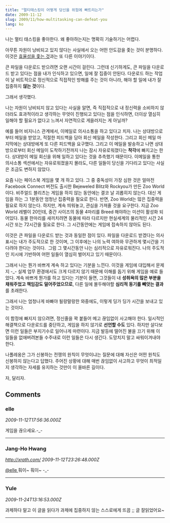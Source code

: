 ```yaml
---
title: "멀티태스킹이 어떻게 당신을 위험에 빠트리는가"
date: 2009-11-12
slug: 2009/11/how-multitasking-can-defeat-you
lang: ko
---
```


나는 멀티 태스킹을 좋아한다. 왜 좋아하는지는 명확히 기술하기는 어렵다.

아무튼 자원이 낭비되고 있지 않다는 사실에서 오는 어떤 안도감을 좇는 것이 분명하다. 이것은 [효율성을 좇는 것](/2009/08/efficiency-trap-in-daily-life/)과는 또 다른 이야기이다.

큰 파일을 다운로드 받으려면 오랜 시간이 걸린다. 그런데 신기하게도, 큰 파일을 다운로드 받고 있다는 점을 내가 인식하고 있으면, 일에 잘 집중이 안된다. 다운로드 하는 작업이 날 비트적으로 정신적으로 직접적인 방해를 주는 것이 아니라, 해야 할 일에 내가 잘 집중하지 **않는 것**이다.

그래서 생각했다.

나는 자원이 낭비되지 않고 있다는 사실을 알면, 즉 직접적으로 내 정신력을 소비하지 않더라도 효과적이라고 생각하는 무엇이 진행되고 있다는 점을 인식하면, 더이상 열심히 일해야 할 필요가 없다고 느껴서 자연적으로 게을러지는 게 아닐까?

예를 들어 비지니스 관계에서, 이메일로 의사소통을 하고 있다고 치자. 나는 상대방으로부터 메일을 받았고, 적절한 피드백을 담아 회신 메일을 작성한다. 그리고 회신 메일 마지막에는 상대방에게 또 다른 피드백을 요구했다. 그리고 이 메일을 발송하고 나면 상대방으로부터 회신 메일이 도착하기전까지 나는 잠시 자유로워졌다는 **착각**에 빠지고는 한다. 상대방이 메일 회신을 위해 일하고 있다는 것을 추측했기 때문이다. 이메일을 통한 의사소통 섹션에서는 자유로워졌을지 몰라도, 다른 일들이 당신을 기다리고 있다는 사실은 조금도 변하지 않았다.

요즘 나는 페이스북 게임을 몇 개 하고 있다. 그 중 중독성이 가장 심한 것은 얼마전 Facebook Connect 버전도 출시한 Bejeweled Blitz와 Rockyou가 만든 Zoo World 이다. 비주얼드 블리츠는 게임을 하지 않는 동안에는 결코 날 괴롭히지 않는다. 대신 게임을 하는 그 1분동안 엄청난 집중력을 필요로 한다. 반면, Zoo World는 많은 집중력을 필요로 하지 않는다. 하지만, 계속 띄워놓고, 관심을 가져줄 것을 요구한다. 지금 Zoo World 레벨이 20인데, 중간 사이즈의 동물 4마리를 Breed 해야하는 미션이 활성화 되어있다. 동물 한마리를 새끼치려면 동물에 따라 다르지만 현실세계의 물리적인 시간 24시간 또는 72시간을 필요로 한다. 그 시간동안에는 게임에 접속하지 않아도 된다.

이것은 큰 파일을 다운로드 받는 것과 동일한 점이 있다. 파일을 다운로드 받겠다는 의사표시는 내가 주도적으로 한 것이며, 그 이후에는 나의 노력 여하와 무관하게 몇시간을 기다려야 한다는 것이다.  그럼 그 몇시간동안 나는 심리적으로 자유로워진다. 나의 주도적인 지시에 기반하여 어떤 일들이 열심히 벌어지고 있기 때문이다.

그래서 나는 뭔가 바쁘게 계속 하고 있다는 기분을 느낀다. 이것을 게임에 대입해서 문제지 -_- 실제 업무 환경에서도 크게 다르지 않기 때문에 이해를 돕기 위해 게임을 예로 들었다. 계속 바쁘게 뭔가를 하고 있다는 기분이 들면, 그것들이 내 **성취욕의 많은 부분을 채워주었고 책임감도 덜어주었으므로**, 다른 일에 몰두해야할 **심리적 동기를 빼앗는 결과**를 초래한다.

그래서 나는 엄청나게 바빠야 될랑말랑한 와중에도, 이렇게 딩가 딩가 시간을 보내고 있는 것이다.

이 함정에 빠지지 않으려면, 정신줄을 꽉 붙들어 메고 끊임없이 사고해야 한다. 일시적인 해결책으로 다운로드를 중단하고, 게임을 하지 않기로 **선언할 수도** 있다. 하지만 살다보면 이런 일들은 부지기수로 일어나게 마련이다. 지금 발등에 떨어진 불을 끄기 위해 이 일들을 없애버려본들 수주내로 이런 일들은 다시 생긴다. 도망치지 말고 싸워이겨내야 한다.

나폴레옹은 그가 신봉하는 전쟁의 원칙이 무엇이냐는 질문에 대해 자신은 어떤 원칙도 신봉하지 않는다고 답했다. 주어진 상황에 대해 매번 끊임없이 사고하고 무엇이 최적일지 생각하는 자세를 유지하는 것만이 이 올바른 길이다.

자, 달리자.

## Comments

### elle
*2009-11-12T17:56:36.000Z*

게임을 끊으세요.-_-

---

### Jang-Ho Hwang
*http://xrath.com/*
*2009-11-12T23:26:48.000Z*

[@elle ](#comment-3534) 
훠이~ 훠이~ -_-

---

### Yule
*2009-11-24T13:16:53.000Z*

과제하다 말고 이 글을 읽다가 과제에 집중하지 않는 스스로에게 뜨끔 ;;
글 잘읽었어요~

---

